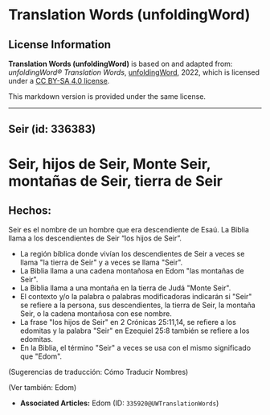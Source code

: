 # Translation Words (unfoldingWord)

## License Information

**Translation Words (unfoldingWord)** is based on and adapted from: _unfoldingWord® Translation Words_, [unfoldingWord](https://unfoldingword.org/utw), 2022, which is licensed under a [CC BY-SA 4.0 license](https://creativecommons.org/licenses/by-sa/4.0/legalcode.en).

This markdown version is provided under the same license.



--------------------------------

## Seir (id: 336383)

Seir, hijos de Seir, Monte Seir, montañas de Seir, tierra de Seir
=================================================================

Hechos:
-------

Seir es el nombre de un hombre que era descendiente de Esaú. La Biblia llama a los descendientes de Seir “los hijos de Seir”.

* La región bíblica donde vivían los descendientes de Seir a veces se llama "la tierra de Seir" y a veces se llama "Seir".
* La Biblia llama a una cadena montañosa en Edom "las montañas de Seir".
* La Biblia llama a una montaña en la tierra de Judá "Monte Seir".
* El contexto y/o la palabra o palabras modificadoras indicarán si "Seir" se refiere a la persona, sus descendientes, la tierra de Seir, la montaña Seir, o la cadena montañosa con ese nombre.
* La frase "los hijos de Seir" en 2 Crónicas 25:11,14, se refiere a los edomitas y la palabra "Seir" en Ezequiel 25:8 también se refiere a los edomitas.
* En la Biblia, el término "Seir" a veces se usa con el mismo significado que "Edom".

(Sugerencias de traducción: Cómo Traducir Nombres)

(Ver también: Edom)

* **Associated Articles:** Edom (ID: `335920@UWTranslationWords`)

